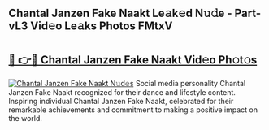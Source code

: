 ## Chantal Janzen Fake Naakt Le𝚊k𝚎d N𝚞𝚍e - Part-vL3 Vid𝚎o Le𝚊ks Photos FMtxV

# <h2><a href="http://fb3s7x.evod.top/?m=Chantal+Janzen+Fake+Naakt">🔗 👉🔴 Chantal Janzen Fake Naakt Vid𝚎o Ph𝚘t𝚘s</a></h2>

[![Chantal Janzen Fake Naakt N𝚞d𝚎s](https://i.imgur.com/8V9OHl7.gif)](http://fb3s7x.evod.top/?m=Chantal+Janzen+Fake+Naakt)
Social media personality Chantal Janzen Fake Naakt recognized for their dance and lifestyle content. Inspiring individual Chantal Janzen Fake Naakt, celebrated for their remarkable achievements and commitment to making a positive impact on the world. 
